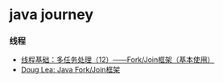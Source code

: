 # java journey

### 线程

* [线程基础：多任务处理（12）——Fork/Join框架（基本使用）](http://blog.csdn.net/yinwenjie/article/details/71524140)
* [Doug Lea: Java Fork/Join框架](https://github.com/oldratlee/translations/blob/master/a-java-fork-join-framework/README.md)






